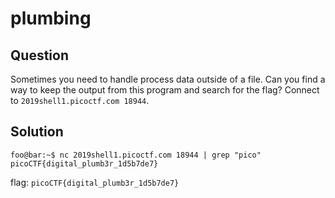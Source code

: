 # plumbing
## Question
Sometimes you need to handle process data outside of a file. Can you find a way to keep the output from this program and search for the flag? Connect to `2019shell1.picoctf.com 18944`.
## Solution
```console
foo@bar:~$ nc 2019shell1.picoctf.com 18944 | grep "pico"
picoCTF{digital_plumb3r_1d5b7de7}
```
flag: `picoCTF{digital_plumb3r_1d5b7de7}`